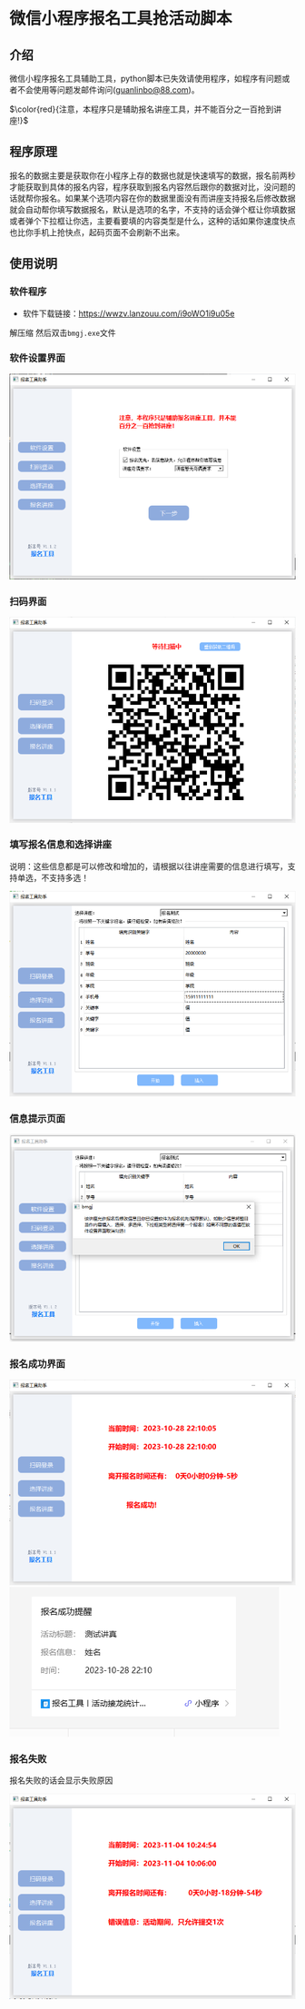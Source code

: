 # 微信小程序报名工具抢活动脚本

## 介绍
微信小程序报名工具辅助工具，python脚本已失效请使用程序，如程序有问题或者不会使用等问题发邮件询问(guanlinbo@88.com)。

$\color{red}{注意，本程序只是辅助报名讲座工具，并不能百分之一百抢到讲座!}$

## 程序原理
报名的数据主要是获取你在小程序上存的数据也就是快速填写的数据，报名前两秒才能获取到具体的报名内容，程序获取到报名内容然后跟你的数据对比，没问题的话就帮你报名。如果某个选项内容在你的数据里面没有而讲座支持报名后修改数据就会自动帮你填写数据报名，默认是选项的名字，不支持的话会弹个框让你填数据或者弹个下拉框让你选，主要看要填的内容类型是什么，这种的话如果你速度快点也比你手机上抢快点，起码页面不会刷新不出来。


## 使用说明

### 软件程序

- 软件下载链接：https://wwzv.lanzouu.com/i9oWO1i9u05e

解压缩 然后双击`bmgj.exe`文件


### 软件设置界面
![输入图片说明](image/%E8%BD%AF%E4%BB%B6%E8%AE%BE%E7%BD%AE%E7%95%8C%E9%9D%A2.png)


### 扫码界面
![输入图片说明](image/%E6%89%AB%E4%BA%8C%E7%BB%B4%E7%A0%81.png)

### 填写报名信息和选择讲座

说明：这些信息都是可以修改和增加的，请根据以往讲座需要的信息进行填写，支持单选，不支持多选！

![输入图片说明](image/讲座信息填写界面.png)

### 信息提示页面
![输入图片说明](image/%E4%BF%A1%E6%81%AF%E6%8F%90%E7%A4%BA%E7%95%8C%E9%9D%A2.png)


<!-- ### 信息缺失界面
![输入图片说明](image/信息缺失界面.png) -->

### 报名成功界面
![输入图片说明](image/%E6%8A%A5%E5%90%8D%E6%88%90%E5%8A%9F.png)
![输入图片说明](image/%E5%B0%8F%E7%A8%8B%E5%BA%8F%E6%8A%A5%E5%90%8D%E6%88%90%E5%8A%9F%E5%9B%BE%E7%89%87.png)

### 报名失败
报名失败的话会显示失败原因

![输入图片说明](image/报名失败界面2.png)

<!-- ## python脚本
如选择单文件脚本需先配置好文件内 **(122行)** 配置如学号，班级等
运行前程序会输出讲座所要求的信息，如跟本配置一致无需修改，如不是请配置好，不然会抢购失败!

![输入图片说明](image/r1.png)
![输入图片说明](image/r2.png)

### 演示
![输入图片说明](image/image.png)

### 注意
要是程序不显示讲座信息，请先在微信上点击一下讲座，看看`报名工具小程序我的记录`有没有此讲座信息

$\color{FF0000}{如不确定配置是不是按要求填写了可以在微信小程序报名工具创建一样活动然后测试一下}$ -->